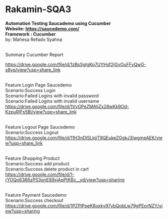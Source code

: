 # Rakamin-SQA3
<b>Automation Testing Saucademo using Cucumber <br>
Website: https://saucedemo.com/ <br> 
Framework : Cucumber </b> <br>
by: Mahesa Refado Syahna <br> <br>


Summary Cucumber Report

https://drive.google.com/file/d/1zBsSglgKq7UYHsf2jGvOuFFyQwG-s8vq/view?usp=share_link<br><br>

Feature Login Page Saucedemo<br>
	Scenario:Success Login<br>
	Scenario:Failed Logins with invalid password<br>
	Scenario:Failed Logins with invalid username<br>
   https://drive.google.com/file/d/1VvGPeZMAIjZx28wKk9Od-KzpuRIFs5Bl/view?usp=share_link<br><br>
	
Feature Logout Page Saucedemo<br>
	Scenario:Success Logout<br>
   https://drive.google.com/file/d/11H3nDISLkjjT9QEukeZGgkJ3lwgmeAEK/view?usp=share_link<br><br>

Feature Shopping Product<br>
	Scenario:Success add product<br>
	Scenario:Success delete product in cart<br>
   https://drive.google.com/file/d/1-rYOQn6366zPS3qnE89sjApPtKBc__vd/view?usp=sharing<br><br>

Feature Payment Saucedemo<br>
	Scenario:Success checkout<br>
   https://drive.google.com/file/d/1PZPlPpeK8oxky97ybQobLw79gPEorNZY/view?usp=sharing



 

	

